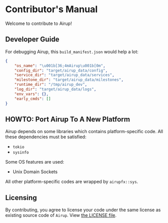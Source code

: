 # Contributor's Manual
Welcome to contribute to Airup!

## Developer Guide
For debugging Airup, this `build_manifest.json` would help a lot:

```json
{
    "os_name": "\u001b[36;4mAirup\u001b[0m",
    "config_dir": "target/airup_data/config",
    "service_dir": "target/airup_data/services",
    "milestone_dir": "target/airup_data/milestones",
    "runtime_dir": "/tmp/airup_dev",
    "log_dir": "target/airup_data/logs",
    "env_vars": {},
    "early_cmds": []
}
```

## HOWTO: Port Airup To A New Platform
Airup depends on some libraries which contains platform-specific code. All these dependencies must be satisfied:
 - `tokio`
 - `sysinfo`

Some OS features are used:
 - Unix Domain Sockets

All other platform-specific codes are wrapped by `airupfx::sys`.

## Licensing
By contributing, you agree to license your code under the same license as existing source code of `Airup`. View [the LICENSE file](LICENSE).